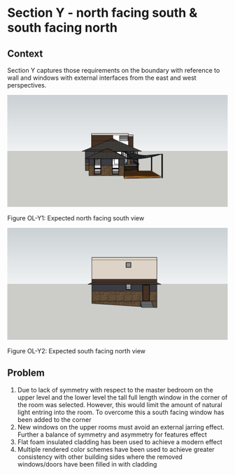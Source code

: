 # Section Y - north facing south & south facing north

## Context

Section Y captures those requirements on the boundary with reference to wall and windows with external interfaces from the east and west perspectives.

![north facing south model](north-facing-south.jpg)

Figure OL-Y1: Expected north facing south view


![south facing north model](south-facing-north.jpg)

Figure OL-Y2: Expected south facing north view


## Problem

1. Due to lack of symmetry with respect to the master bedroom on the upper level and the lower level the tall full length window in the corner of the room was selected. However, this would limit the amount of natural light entring into the room. To overcome this a south facing window has been added to the corner 
2. New windows on the upper rooms must avoid an external jarring effect. Further a balance of symmetry and asymmetry for features effect
3. Flat foam insulated cladding has been used to achieve a modern effect
4. Multiple rendered color schemes have been used to achieve greater consistency with other building sides where the removed windows/doors have been filled in with cladding